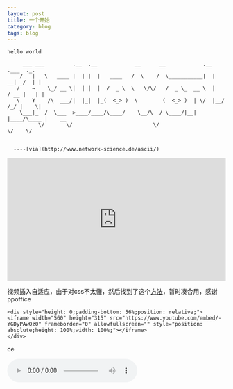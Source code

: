 ```yaml
---
layout: post
title: 一个开始
category: blog
tags: blog
---
```


```
hello world
```

```
     ___ ___         .__  .__            __      __            .__       .___  ._.
    /   |   \   ____ |  | |  |   ____   /  \    /  \___________|  |    __| _/  | |
   /    ~    \_/ __ \|  | |  |  /  _ \  \   \/\/   /  _ \_  __ \  |   / __ |   | |
   \    Y    /\  ___/|  |_|  |_(  <_> )  \        (  <_> )  | \/  |__/ /_/ |    \|
    \___|_  /  \___  >____/____/\____/    \__/\  / \____/|__|  |____/\____ |    __
          \/       \/                          \/                         \/    \/


  ----[via](http://www.network-science.de/ascii/)
```


<div style="height: 0;padding-bottom: 56%;position: relative;">
<iframe width="560" height="315" src="https://www.youtube.com/embed/cgLEFciA7SI" frameborder="0" allowfullscreen="" style="position: absolute;height: 100%;width: 100%;"></iframe>
</div>


视频插入自适应，由于对css不太懂，然后找到了这个[方法](https://github.com/ppoffice/hexo-theme-minos/issues/2)，暂时凑合用，感谢 ppoffice

```
<div style="height: 0;padding-bottom: 56%;position: relative;">
<iframe width="560" height="315" src="https://www.youtube.com/embed/-YGDyPAwQz0" frameborder="0" allowfullscreen="" style="position: absolute;height: 100%;width: 100%;"></iframe>
</div>
```

ce

<audio src="http://guojing.qiniudn.com/Blue_roses_falling.mp3" controls=""></audio>

